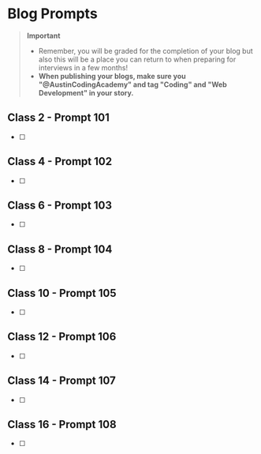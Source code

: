 # Blog Prompts

  > **Important**
  > - Remember, you will be graded for the completion of your blog but also this will be a place you can return to when preparing for interviews in a few months!
  > - **When publishing your blogs, make sure you "@AustinCodingAcademy" and tag "Coding" and "Web Development" in your story.**

## Class 2 - Prompt 101

- [ ]

## Class 4 - Prompt 102

- [ ]

## Class 6 - Prompt 103

- [ ]

## Class 8 - Prompt 104

- [ ]

## Class 10 - Prompt 105

- [ ]

## Class 12 - Prompt 106

- [ ]

## Class 14 - Prompt 107

- [ ]

## Class 16 - Prompt 108

- [ ]